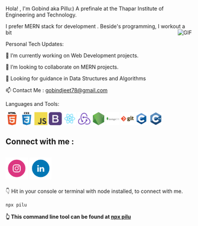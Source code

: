 Hola! , I'm Gobind aka Pillu:)
A prefinale  at the Thapar Institute of Engineering and Technology. 
<!-- <br /> -->
I prefer MERN stack for development .  Beside's programming, I workout a bit
<img align="right" height="230" alt="GIF" src="https://media.giphy.com/media/vFKqnCdLPNOKc/giphy.gif"/>

Personal Tech Updates:


🔭 I’m currently working on Web Development projects.
<!-- <br /> -->
👯 I’m looking to collaborate on MERN projects.
<!-- <br /> -->
💬 Looking for guidance in Data Structures and Algorithms

📫 Contact Me : gobindjeet78@gmail.com
<!-- <br /> -->
Languages and Tools:

 <code><img height="35" src="https://raw.githubusercontent.com/github/explore/80688e429a7d4ef2fca1e82350fe8e3517d3494d/topics/html/html.png"></code>
<code><img height="35" src="https://raw.githubusercontent.com/github/explore/80688e429a7d4ef2fca1e82350fe8e3517d3494d/topics/css/css.png"></code>
<code><img height="35" src="https://raw.githubusercontent.com/github/explore/80688e429a7d4ef2fca1e82350fe8e3517d3494d/topics/javascript/javascript.png"></code>
<code><img height="35" src="https://raw.githubusercontent.com/github/explore/80688e429a7d4ef2fca1e82350fe8e3517d3494d/topics/bootstrap/bootstrap.png"></code>
<code><img height="35" src="https://raw.githubusercontent.com/github/explore/80688e429a7d4ef2fca1e82350fe8e3517d3494d/topics/react/react.png"></code>
<code><img height="35" src="https://raw.githubusercontent.com/github/explore/80688e429a7d4ef2fca1e82350fe8e3517d3494d/topics/redux/redux.png"></code>
<code><img height="35" src="https://raw.githubusercontent.com/github/explore/80688e429a7d4ef2fca1e82350fe8e3517d3494d/topics/nodejs/nodejs.png"></code>
<code><img height="35" src="https://raw.githubusercontent.com/github/explore/80688e429a7d4ef2fca1e82350fe8e3517d3494d/topics/mongodb/mongodb.png"></code>
<code><img height="35" src="https://raw.githubusercontent.com/github/explore/80688e429a7d4ef2fca1e82350fe8e3517d3494d/topics/git/git.png"></code>
<code><img height="35" src="https://raw.githubusercontent.com/github/explore/80688e429a7d4ef2fca1e82350fe8e3517d3494d/topics/c/c.png"></code>
<code><img height="35" src="https://raw.githubusercontent.com/github/explore/80688e429a7d4ef2fca1e82350fe8e3517d3494d/topics/cpp/cpp.png"></code>

<div align='left'>
  <h2>Connect with me :<h2/>
  <a href="https://www.instagram.com/gobind9778/"><img src="https://github.com/aritraroy/social-icons/blob/master/instagram-icon.png?raw=true" width="60"></a>
  <a href="https://www.linkedin.com/in/gobind-singh-b359221ba/"><img src="https://github.com/aritraroy/social-icons/blob/master/linkedin-icon.png?raw=true" width="60"></a>
</div>

👇 Hit in your console or terminal with node installed, to connect with me.

```bash
npx pilu
```
**👆 This command line tool can be found at [npx pilu](https://github.com/Gobind557/npx-card)**
